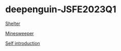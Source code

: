 # deepenguin-JSFE2023Q1
[Shelter](https://rolling-scopes-school.github.io/deepenguin-JSFE2023Q1/shelter/index.html)

[Minesweeper](https://rolling-scopes-school.github.io/deepenguin-JSFE2023Q1/minesweeper/)

[Self introduction](https://rolling-scopes-school.github.io/deepenguin-JSFE2023Q1/self-introduction/)
